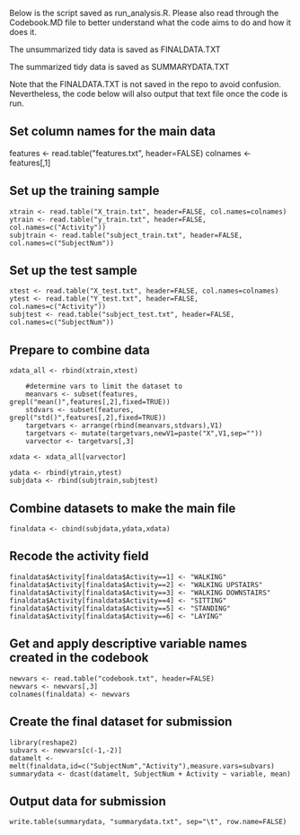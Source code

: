 Below is the script saved as run_analysis.R. Please also read through the Codebook.MD file to better understand what the code aims to do and how it does it.

The unsummarized tidy data is saved as FINALDATA.TXT

The summarized tidy data is saved as SUMMARYDATA.TXT

Note that the FINALDATA.TXT is not saved in the repo to avoid confusion. Nevertheless, the code below will also output that text file once the code is run.

## Set column names for the main data

features <- read.table("features.txt", header=FALSE)
colnames <- features[,1]

## Set up the training sample
	xtrain <- read.table("X_train.txt", header=FALSE, col.names=colnames)
	ytrain <- read.table("y_train.txt", header=FALSE, col.names=c("Activity"))
	subjtrain <- read.table("subject_train.txt", header=FALSE, col.names=c("SubjectNum"))

## Set up the test sample
	xtest <- read.table("X_test.txt", header=FALSE, col.names=colnames)
	ytest <- read.table("Y_test.txt", header=FALSE, col.names=c("Activity"))
	subjtest <- read.table("subject_test.txt", header=FALSE, col.names=c("SubjectNum"))

## Prepare to combine data

	xdata_all <- rbind(xtrain,xtest)

		#determine vars to limit the dataset to
		meanvars <- subset(features, grepl("mean()",features[,2],fixed=TRUE))
		stdvars <- subset(features, grepl("std()",features[,2],fixed=TRUE))
		targetvars <- arrange(rbind(meanvars,stdvars),V1)
		targetvars <- mutate(targetvars,newV1=paste("X",V1,sep=""))
		varvector <- targetvars[,3]

	xdata <- xdata_all[varvector]

	ydata <- rbind(ytrain,ytest)
	subjdata <- rbind(subjtrain,subjtest)

## Combine datasets to make the main file

	finaldata <- cbind(subjdata,ydata,xdata)

## Recode the activity field
	finaldata$Activity[finaldata$Activity==1] <- "WALKING"
	finaldata$Activity[finaldata$Activity==2] <- "WALKING UPSTAIRS"
	finaldata$Activity[finaldata$Activity==3] <- "WALKING DOWNSTAIRS"
	finaldata$Activity[finaldata$Activity==4] <- "SITTING"
	finaldata$Activity[finaldata$Activity==5] <- "STANDING"
	finaldata$Activity[finaldata$Activity==6] <- "LAYING"

## Get and apply descriptive variable names created in the codebook
	newvars <- read.table("codebook.txt", header=FALSE)
	newvars <- newvars[,3]
	colnames(finaldata) <- newvars

## Create the final dataset for submission
	library(reshape2)
	subvars <- newvars[c(-1,-2)]
	datamelt <- melt(finaldata,id=c("SubjectNum","Activity"),measure.vars=subvars)
	summarydata <- dcast(datamelt, SubjectNum + Activity ~ variable, mean)

## Output data for submission
	write.table(summarydata, "summarydata.txt", sep="\t", row.name=FALSE)